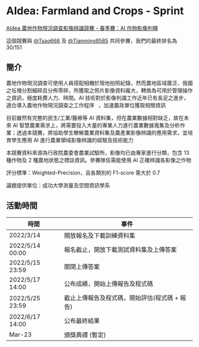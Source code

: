 # AIdea: Farmland and Crops - Sprint

[AIdea 農地作物現況調查影像辨識競賽 - 春季賽：AI 作物影像判釋](https://aidea-web.tw/topic/93c8c26b-0e96-44bc-9a53-1c96353ad340?focus=intro)

這個競賽與 [@Tsao666](https://github.com/Tsao666) 及 [@Tianming8585](https://github.com/Tianming8585) 共同參賽，我們的最終排名為 30/151

## 簡介

農地作物現況調查可使用人員搭配相機於現地拍照紀錄，然而農地區域廣泛、我國之坵塊分割細碎且分佈零碎，所獲取之照片影像資料龐大，轉換為可用於管理操作之資訊，極度耗費人力、時間。AI 技術對於影像判識工作近年已有長足之進步，適合導入農地作物現況調查之工作程序  ，加速農政單位獲取相關資訊

目前雖然有完整的民生/工業/醫療等 AI 資料集，但在農業數據相對缺乏，故在未來 AI 智慧農業需求上，將需要投入大量的專業人力進行農業數據蒐集及分析作業；透過本競賽，將協助學生瞭解農業資料集及農產業影像辨識的應用需求，並培育學生應用 AI 進行農業領域影像辨識的經驗及技術能力

本競賽資料來源為行政院農委會農業試驗所，影像均已由專家進行分類，包含 13 種作物及 2 種農地狀態之標註資訊。參賽隊伍需能使用 AI 正確辨識各影像之作物

評分標準：Weighted-Precision，且各類別的 F1-score 需大於 0.7

議題提供單位：成功大學測量及空間資訊學系

## 活動時間

| 時間            | 事件                                          |
| --------------- | --------------------------------------------- |
| 2022/3/14       | 開放報名及下載訓練資料集                      |
| 2022/5/14 00:00 | 報名截止，開放下載測試資料集及上傳答案        |
| 2022/5/15 23:59 | 關閉上傳答案                                  |
| 2022/5/17 14:00 | 公布成績，開始上傳報告及程式碼                |
| 2022/5/25 23:59 | 截止上傳報告及程式碼，開始評估(程式碼 + 報告) |
| 2022/6/17 14:00 | 公布最終結果                                  |
| Mar-23          | 頒獎典禮 (暫定)                               |
